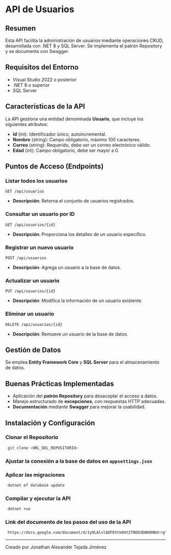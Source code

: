 # API de Usuarios

## Resumen

Esta API facilita la administración de usuarios mediante operaciones CRUD, desarrollada con .NET 8 y SQL Server. Se implementa el patrón Repository y se documenta con Swagger.

## Requisitos del Entorno

- Visual Studio 2022 o posterior
- .NET 8 o superior
- SQL Server

## Características de la API

La API gestiona una entidad denominada **Usuario**, que incluye los siguientes atributos:

- **Id** (int): Identificador único, autoincremental.
- **Nombre** (string): Campo obligatorio, máximo 100 caracteres.
- **Correo** (string): Requerido, debe ser un correo electrónico válido.
- **Edad** (int): Campo obligatorio, debe ser mayor a 0.

## Puntos de Acceso (Endpoints)

### Listar todos los usuarios

`GET /api/usuarios`

- **Descripción**: Retorna el conjunto de usuarios registrados.

### Consultar un usuario por ID

`GET /api/usuarios/{id}`

- **Descripción**: Proporciona los detalles de un usuario específico.

### Registrar un nuevo usuario

`POST /api/usuarios`

- **Descripción**: Agrega un usuario a la base de datos.

### Actualizar un usuario

`PUT /api/usuarios/{id}`

- **Descripción**: Modifica la información de un usuario existente.

### Eliminar un usuario

`DELETE /api/usuarios/{id}`

- **Descripción**: Remueve un usuario de la base de datos.

## Gestión de Datos

Se emplea **Entity Framework Core** y **SQL Server** para el almacenamiento de datos.

## Buenas Prácticas Implementadas

- Aplicación del **patrón Repository** para desacoplar el acceso a datos.
- Manejo estructurado de **excepciones**, con respuestas HTTP adecuadas.
- **Documentación** mediante **Swagger** para mejorar la usabilidad.

## Instalación y Configuración

### Clonar el Repositorio

```sh
 git clone <URL_DEL_REPOSITORIO>
```

### Ajustar la conexión a la base de datos en `appsettings.json`

### Aplicar las migraciones

```sh
 dotnet ef database update
```

### Compilar y ejecutar la API

```sh
 dotnet run
```

### Link del documento de los pasos del uso de la API

```sh
 https://docs.google.com/document/d/1y9LAlvl6DFEVtk0Ut2T8OO3EW6OHNdrrgYqDcE20_40/edit?usp=sharing
```

---

Creado por Jonathan Alexander Tejada Jiménez
